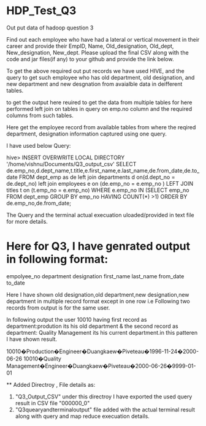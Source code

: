 # HDP_Test_Q3
Out put data of hadoop question 3

Find out each employee who have had a lateral or vertical movement in their career and provide their EmpID, Name, Old_designation, Old_dept, New_designation, New_dept. Please upload the final CSV along with the code and jar files(if any) to your github and provide the link below.


To get the above required out put records we have used HIVE, and the  query to get such employee who has old department, old designation, and new department and new desgnation from avaialble data in deifferent tables.

to get the output here reuired to get the data from multiple tables for here performed left join on tables in query on emp.no column and the required columns from such tables.

Here get the employee record from available tables from where the reqired department, designation information captured using one query.

I have used below Query:

hive> INSERT OVERWRITE LOCAL DIRECTORY '/home/vishnu/Documents/Q3_output_csv' SELECT de.emp_no,d.dept_name,t.title,e.first_name,e.last_name,de.from_date,de.to_date FROM dept_emp as de left join departments d on(d.dept_no = de.dept_no) left join employees e on (de.emp_no = e.emp_no ) LEFT JOIN titles t  on (t.emp_no = e.emp_no) WHERE e.emp_no IN (SELECT emp_no FROM dept_emp GROUP BY emp_no HAVING COUNT(*) >1) ORDER BY de.emp_no,de.from_date;



The Query and the terminal actual execuation uloaded/provided in text file for more details.

# Here for Q3, I have genrated output in following format:

empolyee_no department designation first_name last_name from_date to_date

Here I have shown old designation,old department,new designation,new department in multiple record format except in one row i.e Following two records from output is for the same user.

In following output the user 10010 having first record as department:prodution its his old department & the second record as department: Quality Management its his current department.in this patteren I have shown result.

10010�Production�Engineer�Duangkaew�Piveteau�1996-11-24�2000-06-26 10010�Quality Management�Engineer�Duangkaew�Piveteau�2000-06-26�9999-01-01



** Added Directroy , File details as:

1. "Q3_Output_CSV" under this directroy I have exported the used query result  in CSV file "000000_0"
2. "Q3quearyandterminaloutput" file added with the actual terminal result along with query and map reduce execuation details.




